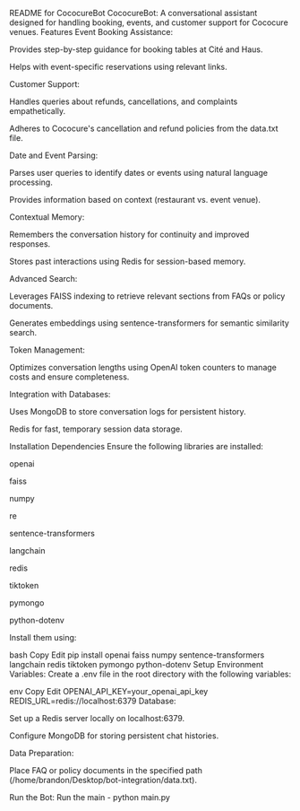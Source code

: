 README for CococureBot
CococureBot: A conversational assistant designed for handling booking, events, and customer support for Cococure venues.
Features
Event Booking Assistance:

Provides step-by-step guidance for booking tables at Cité and Haus.

Helps with event-specific reservations using relevant links.

Customer Support:

Handles queries about refunds, cancellations, and complaints empathetically.

Adheres to Cococure's cancellation and refund policies from the data.txt file.

Date and Event Parsing:

Parses user queries to identify dates or events using natural language processing.

Provides information based on context (restaurant vs. event venue).

Contextual Memory:

Remembers the conversation history for continuity and improved responses.

Stores past interactions using Redis for session-based memory.

Advanced Search:

Leverages FAISS indexing to retrieve relevant sections from FAQs or policy documents.

Generates embeddings using sentence-transformers for semantic similarity search.

Token Management:

Optimizes conversation lengths using OpenAI token counters to manage costs and ensure completeness.

Integration with Databases:

Uses MongoDB to store conversation logs for persistent history.

Redis for fast, temporary session data storage.

Installation
Dependencies
Ensure the following libraries are installed:

openai

faiss

numpy

re

sentence-transformers

langchain

redis

tiktoken

pymongo

python-dotenv

Install them using:

bash
Copy
Edit
pip install openai faiss numpy sentence-transformers langchain redis tiktoken pymongo python-dotenv
Setup
Environment Variables:
Create a .env file in the root directory with the following variables:

env
Copy
Edit
OPENAI_API_KEY=your_openai_api_key
REDIS_URL=redis://localhost:6379
Database:

Set up a Redis server locally on localhost:6379.

Configure MongoDB for storing persistent chat histories.

Data Preparation:

Place FAQ or policy documents in the specified path (/home/brandon/Desktop/bot-integration/data.txt).

Run the Bot:
Run the main  -  python main.py
